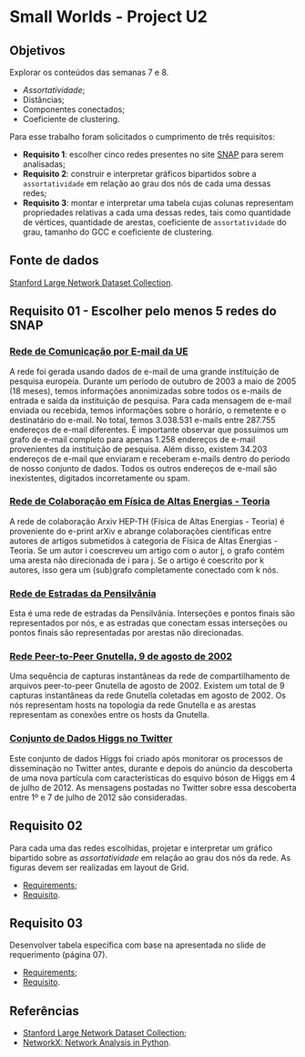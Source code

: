 # Small Worlds - Project U2

## Objetivos

Explorar os conteúdos das semanas 7 e 8.

- *Assortatividade*;
- Distâncias;
- Componentes conectados;
- Coeficiente de clustering.

Para esse trabalho foram solicitados o cumprimento de três requisitos:

- **Requisito 1**: escolher cinco redes presentes no site [SNAP](https://snap.stanford.edu/data/) para serem analisadas;
- **Requisito 2**: construir e interpretar gráficos bipartidos sobre a `assortatividade` em relação ao grau dos nós de cada uma dessas redes;
- **Requisito 3**: montar e interpretar uma tabela cujas colunas representam propriedades relativas a cada uma dessas redes, tais como quantidade de vértices, quantidade de arestas, coeficiente de `assortatividade` do grau, tamanho do GCC e coeficiente de clustering.

## Fonte de dados

[Stanford Large Network Dataset Collection](https://snap.stanford.edu/data/).

## Requisito 01 - Escolher pelo menos 5 redes do SNAP

### [Rede de Comunicação por E-mail da UE](https://snap.stanford.edu/data/email-EuAll.html)

A rede foi gerada usando dados de e-mail de uma grande instituição de pesquisa europeia. Durante um período de outubro de 2003 a maio de 2005 (18 meses), temos informações anonimizadas sobre todos os e-mails de entrada e saída da instituição de pesquisa. Para cada mensagem de e-mail enviada ou recebida, temos informações sobre o horário, o remetente e o destinatário do e-mail. No total, temos 3.038.531 e-mails entre 287.755 endereços de e-mail diferentes. É importante observar que possuímos um grafo de e-mail completo para apenas 1.258 endereços de e-mail provenientes da instituição de pesquisa. Além disso, existem 34.203 endereços de e-mail que enviaram e receberam e-mails dentro do período de nosso conjunto de dados. Todos os outros endereços de e-mail são inexistentes, digitados incorretamente ou spam.

### [Rede de Colaboração em Física de Altas Energias - Teoria](https://snap.stanford.edu/data/ca-HepTh.html)

A rede de colaboração Arxiv HEP-TH (Física de Altas Energias - Teoria) é proveniente do e-print arXiv e abrange colaborações científicas entre autores de artigos submetidos à categoria de Física de Altas Energias - Teoria. Se um autor i coescreveu um artigo com o autor j, o grafo contém uma aresta não direcionada de i para j. Se o artigo é coescrito por k autores, isso gera um (sub)grafo completamente conectado com k nós.

### [Rede de Estradas da Pensilvânia](https://snap.stanford.edu/data/roadNet-PA.html)

Esta é uma rede de estradas da Pensilvânia. Interseções e pontos finais são representados por nós, e as estradas que conectam essas interseções ou pontos finais são representadas por arestas não direcionadas.

### [Rede Peer-to-Peer Gnutella, 9 de agosto de 2002](https://snap.stanford.edu/data/p2p-Gnutella09.html)

Uma sequência de capturas instantâneas da rede de compartilhamento de arquivos peer-to-peer Gnutella de agosto de 2002. Existem um total de 9 capturas instantâneas da rede Gnutella coletadas em agosto de 2002. Os nós representam hosts na topologia da rede Gnutella e as arestas representam as conexões entre os hosts da Gnutella.

### [Conjunto de Dados Higgs no Twitter](https://snap.stanford.edu/data/higgs-twitter.html)

Este conjunto de dados Higgs foi criado após monitorar os processos de disseminação no Twitter antes, durante e depois do anúncio da descoberta de uma nova partícula com características do esquivo bóson de Higgs em 4 de julho de 2012. As mensagens postadas no Twitter sobre essa descoberta entre 1º e 7 de julho de 2012 são consideradas.

## Requisito 02

Para cada uma das redes escolhidas, projetar e interpretar um gráfico bipartido sobre as *assortatividade* em relação ao grau dos nós da rede. As figuras devem ser realizadas em layout de Grid.

- [Requirements](./U2T2.pdf);
- [Requisito](./Requisito_02/README.md).

## Requisito 03

Desenvolver tabela específica com base na apresentada no slide de requerimento (página 07).

- [Requirements](./U2T2.pdf);
- [Requisito](./Requisito_03/README.md).

## Referências

- [Stanford Large Network Dataset Collection](https://snap.stanford.edu/data/);
- [NetworkX: Network Analysis in Python](https://networkx.org/).
